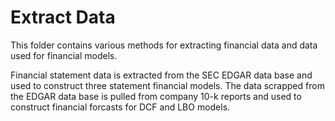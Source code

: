 # Extract Data

This folder contains various methods for extracting financial data and data used for financial models.

Financial statement data is extracted from the SEC EDGAR data base and used to construct three statement financial models. The data scrapped from the EDGAR data base is pulled from company 10-k reports and used to construct financial forcasts for DCF and LBO models.
